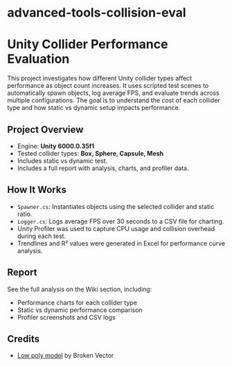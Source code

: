 # advanced-tools-collision-eval

# Unity Collider Performance Evaluation

This project investigates how different Unity collider types affect performance as object count increases. It uses scripted test scenes to automatically spawn objects, log average FPS, and evaluate trends across multiple configurations. The goal is to understand the cost of each collider type and how static vs dynamic setup impacts performance.

## Project Overview

- Engine: **Unity 6000.0.35f1**
- Tested collider types: **Box, Sphere, Capsule, Mesh**
- Includes static vs dynamic test.
- Includes a full report with analysis, charts, and profiler data.

## How It Works

- `Spawner.cs`: Instantiates objects using the selected collider and static ratio.
- `Logger.cs`: Logs average FPS over 30 seconds to a CSV file for charting.
- Unity Profiler was used to capture CPU usage and collision overhead during each test.
- Trendlines and R² values were generated in Excel for performance curve analysis.

## Report

 See the full analysis on the Wiki section, including:
- Performance charts for each collider type
- Static vs dynamic performance comparison
- Profiler screenshots and CSV logs

## Credits

- [Low poly model](https://assetstore.unity.com/packages/3d/vegetation/trees/low-poly-tree-pack-57866) by Broken Vector
